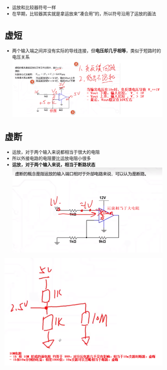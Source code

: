 - 运放和比较器符号一样
- 在早期，比较器其实就是拿运放来“凑合用”的，所以符号沿用了运放的画法

# 虚短
- 两个输入端之间并没有实际的导线连接，但**电压却几乎相等**，类似于短路时的电压关系
![](../photo/Pasted%20image%2020250809121942.png)
# 虚断
- 运放，对于两个输入来说都相当于很大的电阻
- 所以外接电路的电阻要比运放电阻小很多
- **运放，对于两个输入来说，相当于断路状态**
![](../photo/Pasted%20image%2020250809125645.png)

![](../photo/Pasted%20image%2020250809124752.png)
